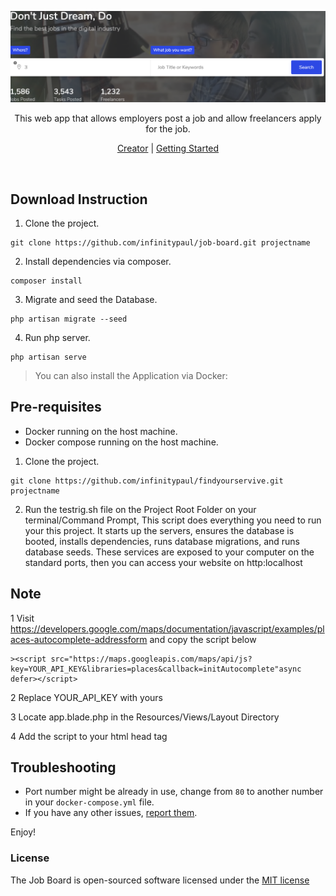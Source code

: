 <p align="center"><img src="https://raw.githubusercontent.com/infinitypaul/job-board/master/public/images/github.png" /></p>
<p align="center">This web app that allows employers post a job and allow freelancers apply for the job.</p>
<p align="center"><a href="https://instagram.com/infinitypaul">Creator</a> | <a href="">Getting Started</a></p>

<p>&nbsp;</p>

## Download Instruction

1. Clone the project.

```
git clone https://github.com/infinitypaul/job-board.git projectname
```

2. Install dependencies via composer.

```
composer install 
```

3. Migrate and seed the Database.

```
php artisan migrate --seed
```

4. Run php server.

```
php artisan serve
```



> You can also install the Application via Docker:

## Pre-requisites

- Docker running on the host machine.
- Docker compose running on the host machine.

1. Clone the project.

```
git clone https://github.com/infinitypaul/findyourservive.git projectname
```

2. Run the testrig.sh file on the Project Root Folder on your terminal/Command Prompt, This script does everything you need to run your this project. It starts up the servers, ensures the database is booted, installs dependencies, runs database migrations, and runs database seeds. These services are exposed to your computer on the standard ports, then you can access your website on http:localhost

## Note

   1 Visit https://developers.google.com/maps/documentation/javascript/examples/places-autocomplete-addressform and copy the script below
   
    ><script src="https://maps.googleapis.com/maps/api/js?key=YOUR_API_KEY&libraries=places&callback=initAutocomplete"async defer></script>
    
   2 Replace YOUR_API_KEY with yours
   
   3 Locate app.blade.php in the Resources/Views/Layout Directory
   
   4 Add the script to your html head tag

    

## Troubleshooting

- Port number might be already in use, change from `80` to another number in your `docker-compose.yml` file.
- If you have any other issues, [report them](https://github.com/infinitypaul/job-board/issues).

Enjoy!

### License

The  Job Board is open-sourced software licensed under the [MIT license](http://opensource.org/licenses/MIT)
